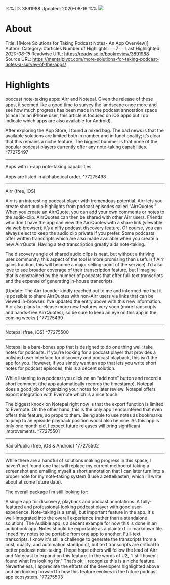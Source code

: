 %%
ID: 3891988
Updated: 2020-08-16
%%
![](https://readwise-assets.s3.amazonaws.com/static/images/article2.74d541386bbf.png)

# About
Title: [[More Solutions for Taking Podcast Notes- An App Overview]]
Author: 
Category: #articles
Number of Highlights: ==7==
Last Highlighted: *2020-08-15*
Readwise URL: https://readwise.io/bookreview/3891988
Source URL: https://mentalpivot.com/more-solutions-for-taking-podcast-notes-a-survey-of-the-apps/


# Highlights 
podcast note-taking apps: Airr and Notepal. Given the release of these apps, it seemed like a good time to survey the landscape once more and see how much progress has been made in the podcast annotation space (since I’m an iPhone user, this article is focused on iOS apps but I do indicate which apps are also available for Android).

After exploring the App Store, I found a mixed bag. The bad news is that the available solutions are limited both in number and in functionality; it’s clear that this remains a niche feature. The biggest bummer is that none of the popular podcast players currently offer any note-taking capabilities.  ^77275497

---

Apps with in-app note-taking capabilities

Apps are listed in alphabetical order.  ^77275498

---

Airr (free, iOS)

Airr is an interesting podcast player with tremendous potential. Airr lets you create short audio highlights from podcast episodes called “AirrQuotes.” When you create an AirrQuote, you can add your own comments or notes to the audio-clip. AirrQuotes can then be shared with other Airr users. Friends who don't have the app can view the AirrQuotes with a share link (viewable via web browser); it’s a nifty podcast discovery feature. Of course, you can always elect to keep the audio clip private if you prefer. Some podcasts offer written transcripts which are also made available when you create a new AirrQuote. Having a text transcription greatly aids note-taking.

The discovery angle of shared audio clips is neat, but without a thriving user community, this aspect of the tool is more promising than useful (if Airr gains traction, this will become a major selling-point of the service). I’d also love to see broader coverage of their transcription feature, but I imagine that is constrained by the number of podcasts that offer full-text transcripts and the expense of generating in-house transcripts.

[Update: The Airr founder kindly reached out to me and informed me that it is possible to share AirrQuotes with non-Airr users via links that can be viewed in-browser. I've updated the entry above with this new information. Airr also plans to release more new features very soon (more transcripts and hands-free AirrQuotes), so be sure to keep an eye on this app in the coming weeks.]  ^77275499

---

Notepal (free, iOS)  ^77275500

---

Notepal is a bare-bones app that is designed to do one thing well: take notes for podcasts. If you’re looking for a podcast player that provides a polished user interface for discovery and podcast playback, this isn’t the app for you. However, if you simply want an app that lets you write short notes for podcast episodes, this is a decent solution.

While listening to a podcast you click on an “add note” button and record a short comment (the app automatically records the timestamp). Notepal does a good job of organizing your notes for later review. Notepal offers export integration with Evernote which is a nice touch.

The biggest knock on Notepal right now is that the export function is limited to Evernote. On the other hand, this is the only app I encountered that even offers this feature, so props to them. Being able to use notes as bookmarks to jump to an episode playback position would also be nice. As this app is only one month old, I expect future releases will bring significant improvements.  ^77275501

---

RadioPublic (free, iOS & Android)  ^77275502

---

While there are a handful of solutions making progress in this space, I haven’t yet found one that will replace my current method of taking a screenshot and emailing myself a short annotation that I can later turn into a proper note for my note-taking system (I use a zettelkasten, which I’ll write about at some future date).

The overall package I’m still looking for:

A single app for discovery, playback and podcast annotations.
A fully-featured and professional-looking podcast player with good user-experience.
Note-taking is a small, but important feature in the app. It's well-integrated into the overall experience (rather than a standalone solution). The Audible app is a decent example for how this is done in an audiobook app.
Notes should be exportable as a plaintext or markdown file. I need my notes to be portable from one app to another.
Full-text transcripts. I know it's still a challenge to generate the transcripts from a cost, quality, and automation standpoint, but text transcripts are critical to better podcast note-taking. I hope hope others will follow the lead of Airr and Notecast to expand on this feature.
In the words of U2, “I still haven’t found what I’m looking for.” That’s ok; I recognize this is a niche feature. Nevertheless, I appreciate the efforts of the developers highlighted above and am looking forward to how this feature evolves in the future podcast app ecosystem.  ^77275503

